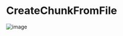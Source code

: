 # CreateChunkFromFile
![image](https://github.com/maheshdharhari/CreateChunkFromFile/assets/7856074/886a02b7-0ca3-46f5-9979-fa8cd55052f3)

